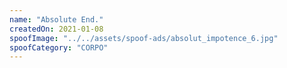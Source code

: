 ```yaml
---
name: "Absolute End."
createdOn: 2021-01-08
spoofImage: "../../assets/spoof-ads/absolut_impotence_6.jpg"
spoofCategory: "CORPO"
---
```

